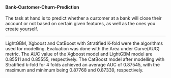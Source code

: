 #### Bank-Customer-Churn-Prediction
The task at hand is to predict whether a customer at a bank will close their account or not based on certain given features, as well as the ones you create yourself.

<hr>

LightGBM, Xgboost and CatBoost with Stratified K-fold were the algorithms used for modelling. Evaluation was done with the Area under Curve(AUC) metric.
The AUC value of the Xgboost model and LightGBM model are 0.85511 and 0.85555, respectively.
The CatBoost model after modelling with Stratified k-fold for 4 folds achieved an average AUC of 0.87545, with the maximum and minimum being 0.87768 and 0.87339, respectively.

